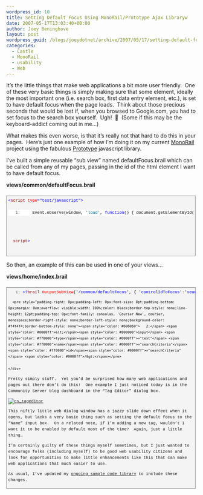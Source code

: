 ```yaml
---
wordpress_id: 10
title: Setting Default Focus Using MonoRail/Prototype Ajax Libraryw
date: 2007-05-17T13:03:40+00:00
author: Joey Beninghove
layout: post
wordpress_guid: /blogs/joeydotnet/archive/2007/05/17/setting-default-focus-using-monorail-prototype-ajax-libraryw.aspx
categories:
  - Castle
  - MonoRail
  - usability
  - Web
---
```

It&#8217;s the little things that make web applications a bit more user friendly.&nbsp; One of these very basic things is simply making sure that some element, ideally the most important one (i.e. search box, first data entry element, etc.), is set to have default focus when the page loads.&nbsp; Think about those precious seconds that would be lost if, when you browsed to Google.com, you had to set focus to the search box yourself.&nbsp; Ugh!&nbsp; 🙂&nbsp; (Some if this may be the keyboard-addict coming out in me&#8230;)

What makes this even worse, is that it&#8217;s really not that hard to do this in your pages.&nbsp; Here&#8217;s&nbsp;just one&nbsp;example of how I&#8217;m doing it on my current [MonoRail](http://castleproject.org/monorail/index.html) project using the fabulous [Prototype](http://www.prototypejs.org/) javascript library.

I&#8217;ve built a simple reusable &#8220;sub view&#8221; named&nbsp;defaultFocus.brail&nbsp;which can be called from any of my pages, passing in the id of the html element I want to have default focus.

**views/common/defaultFocus.brail**

<div style="border-right: gray 1px solid;padding-right: 4px;border-top: gray 1px solid;padding-left: 4px;font-size: 8pt;padding-bottom: 4px;margin: 20px 0px 10px;overflow: auto;border-left: gray 1px solid;width: 97.5%;cursor: text;line-height: 12pt;padding-top: 4px;border-bottom: gray 1px solid;font-family: consolas, 'Courier New', courier, monospace;background-color: #f4f4f4">
  <pre style="padding-right: 0px;padding-left: 0px;font-size: 8pt;padding-bottom: 0px;margin: 0em;overflow: visible;width: 100%;color: black;border-top-style: none;line-height: 12pt;padding-top: 0px;font-family: consolas, 'Courier New', courier, monospace;border-right-style: none;border-left-style: none;background-color: #f4f4f4;border-bottom-style: none"><span style="color: #0000ff"><</span><span style="color: #800000">script</span> <span style="color: #ff0000">type</span><span style="color: #0000ff">="text/javascript"</span><span style="color: #0000ff">></span>

<pre style="padding-right: 0px;padding-left: 0px;font-size: 8pt;padding-bottom: 0px;margin: 0em;overflow: visible;width: 100%;color: black;border-top-style: none;line-height: 12pt;padding-top: 0px;font-family: consolas, 'Courier New', courier, monospace;border-right-style: none;border-left-style: none;background-color: white;border-bottom-style: none"><span style="color: #606060">   1:</span>     Event.observe(window, <span style="color: #006080">'load'</span>, <span style="color: #0000ff">function</span>() { document.getElementById(<span style="color: #006080">'&lt;?brail output controlIdToFocus ?&gt;'</span>).focus(); });</pre>


<p>
  <span style="color: #0000ff"></</span><span style="color: #800000">script</span><span style="color: #0000ff">></span>
  </div>
  
  
  <p>
    So then, an example of this can be used in one of your views&#8230;
  </p>
  
  
  <p>
    <strong>views/home/index.brail</strong>
  </p>
  
  
  <div style="border-right: gray 1px solid;padding-right: 4px;border-top: gray 1px solid;padding-left: 4px;font-size: 8pt;padding-bottom: 4px;margin: 20px 0px 10px;overflow: auto;border-left: gray 1px solid;width: 97.5%;cursor: text;line-height: 12pt;padding-top: 4px;border-bottom: gray 1px solid;font-family: consolas, 'Courier New', courier, monospace;background-color: #f4f4f4">
    <div style="padding-right: 0px;padding-left: 0px;font-size: 8pt;padding-bottom: 0px;overflow: visible;width: 100%;color: black;border-top-style: none;line-height: 12pt;padding-top: 0px;font-family: consolas, 'Courier New', courier, monospace;border-right-style: none;border-left-style: none;background-color: #f4f4f4;border-bottom-style: none">
      <pre style="padding-right: 0px;padding-left: 0px;font-size: 8pt;padding-bottom: 0px;margin: 0em;overflow: visible;width: 100%;color: black;border-top-style: none;line-height: 12pt;padding-top: 0px;font-family: consolas, 'Courier New', courier, monospace;border-right-style: none;border-left-style: none;background-color: #f4f4f4;border-bottom-style: none"><span style="color: #606060">   1:</span> <span style="color: #0000ff">&lt;?</span><span style="color: #800000">brail</span> <span style="color: #ff0000">OutputSubView</span>(<span style="color: #0000ff">'/common/defaultFocus'</span>, { <span style="color: #0000ff">'controlIdToFocus'</span><span style="color: #ff0000">:</span><span style="color: #0000ff">'searchCriteria'</span> }) ?<span style="color: #0000ff">&gt;</span></pre>
      
      
      <pre style="padding-right: 0px;padding-left: 0px;font-size: 8pt;padding-bottom: 0px;margin: 0em;overflow: visible;width: 100%;color: black;border-top-style: none;line-height: 12pt;padding-top: 0px;font-family: consolas, 'Courier New', courier, monospace;border-right-style: none;border-left-style: none;background-color: #f4f4f4;border-bottom-style: none"><span style="color: #606060">   2:</span> <span style="color: #0000ff">&lt;</span><span style="color: #800000">input</span> <span style="color: #ff0000">type</span><span style="color: #0000ff">="text"</span> <span style="color: #ff0000">name</span><span style="color: #0000ff">="searchCriteria"</span> <span style="color: #ff0000">id</span><span style="color: #0000ff">="searchCriteria"</span> <span style="color: #0000ff">/&gt;</span></pre>
      
    </div>
    
  </div>
  
  
  <p>
    Pretty simply stuff.&nbsp; Yet you&#8217;d be surprised how many web applications and pages out there don&#8217;t do this!&nbsp; One example I just noticed today&nbsp;is in the Community Server blog dashboard in the &#8220;Tag Editor&#8221; dialog box.&nbsp; 
  </p>
  
  
  <p>
    <a title="cs_tageditor" href="http://www.flickr.com/photos/74595743@N00/502157032/"><img alt="cs_tageditor" src="http://static.flickr.com/211/502157032_ffd20947c7.jpg" border="0" /></a>
  </p>
  
  
  <p>
    This niftly little web dialog window has a jazzy slide down effect when it opens, but lacks a very basic thing such as setting the default focus to the &#8220;Name&#8221; input box.&nbsp; On a related note, if I&#8217;m adding a new tag, wouldn&#8217;t I want it to be enabled by default most of the time?&nbsp; Again, just a little thing&#8230;
  </p>
  
  
  <p>
    I&#8217;m certainly guilty of these things myself&nbsp;sometimes, but I&nbsp;just wanted to encourage folks (including myself)&nbsp;to be good web usability citizens and look for opportunities to make little enhancements like this that can make web applications that much easier to use.
  </p>
  
  
  <p>
    As usual, I&#8217;ve updated my <a href="http://code.google.com/p/joeydotnet/source">ongoing sample code library</a> to include these changes.
  </p>